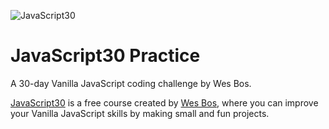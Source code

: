 ![JavaScript30](https://camo.githubusercontent.com/1ba07f144d9f1fbbbe6253eefbe4690d872fa19ccd59f6eb1885227166384b7b/68747470733a2f2f6a61766173637269707433302e636f6d2f696d616765732f4a53332d736f6369616c2d73686172652e706e67 "JavaScript30")

# JavaScript30 Practice
A 30-day Vanilla JavaScript coding challenge by Wes Bos.

[JavaScript30](https://javascript30.com/ "JavaScript30") is a free course created by [Wes Bos](https://github.com/wesbos "Wes Bos"), where you can improve your Vanilla JavaScript skills by making small and fun projects.
